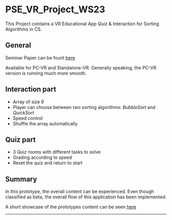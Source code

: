 # PSE_VR_Project_WS23
This Project contains a VR Educational App Quiz &amp; Interaction for Sorting Algorithms in CS.

## General

Seminar Paper can be fount [here](https://github.com/CyberNord/PSE_VR_Project_WS23/tree/main/seminar_paper)

Available for PC-VR and Standalone-VR.
Generally speaking, the PC-VR version is running much more smooth. 

## Interaction part
- Array of size 9
- Player can choose between two sorting algorithms: _BubbleSort_ and _QuickSort_
- Speed control 
- Shuffle the array automatically 

## Quiz part
- 3 Quiz rooms with different tasks to solve
- Grading according to speed
- Reset the quiz and return to start


## Summary
In this prototype, the overall content can be experienced. 
Even though classified as beta, the overall flow of this application has been implemented. 

A short showcase of the prototypes content can be seen [here](https://youtu.be/5jYO1F1w6dc)

****
